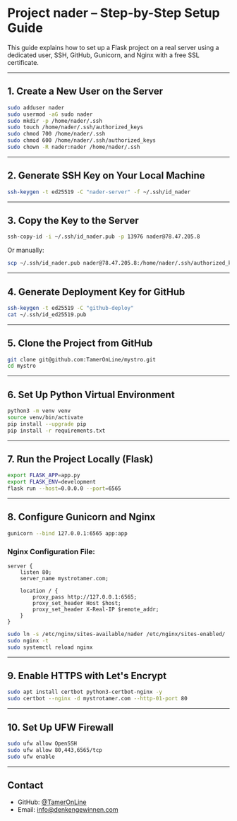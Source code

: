 
# Project nader – Step-by-Step Setup Guide

This guide explains how to set up a Flask project on a real server using a dedicated user, SSH, GitHub, Gunicorn, and Nginx with a free SSL certificate.

---

## 1. Create a New User on the Server

```bash
sudo adduser nader
sudo usermod -aG sudo nader
sudo mkdir -p /home/nader/.ssh
sudo touch /home/nader/.ssh/authorized_keys
sudo chmod 700 /home/nader/.ssh
sudo chmod 600 /home/nader/.ssh/authorized_keys
sudo chown -R nader:nader /home/nader/.ssh
```

---

## 2. Generate SSH Key on Your Local Machine

```bash
ssh-keygen -t ed25519 -C "nader-server" -f ~/.ssh/id_nader
```

---

## 3. Copy the Key to the Server

```bash
ssh-copy-id -i ~/.ssh/id_nader.pub -p 13976 nader@78.47.205.8
```

Or manually:

```bash
scp ~/.ssh/id_nader.pub nader@78.47.205.8:/home/nader/.ssh/authorized_keys
```

---

## 4. Generate Deployment Key for GitHub

```bash
ssh-keygen -t ed25519 -C "github-deploy"
cat ~/.ssh/id_ed25519.pub
```

---

## 5. Clone the Project from GitHub

```bash
git clone git@github.com:TamerOnLine/mystro.git
cd mystro
```

---

## 6. Set Up Python Virtual Environment

```bash
python3 -m venv venv
source venv/bin/activate
pip install --upgrade pip
pip install -r requirements.txt
```

---

## 7. Run the Project Locally (Flask)

```bash
export FLASK_APP=app.py
export FLASK_ENV=development
flask run --host=0.0.0.0 --port=6565
```

---

## 8. Configure Gunicorn and Nginx

```bash
gunicorn --bind 127.0.0.1:6565 app:app
```

### Nginx Configuration File:

```nginx
server {
    listen 80;
    server_name mystrotamer.com;

    location / {
        proxy_pass http://127.0.0.1:6565;
        proxy_set_header Host $host;
        proxy_set_header X-Real-IP $remote_addr;
    }
}
```

```bash
sudo ln -s /etc/nginx/sites-available/nader /etc/nginx/sites-enabled/
sudo nginx -t
sudo systemctl reload nginx
```

---

## 9. Enable HTTPS with Let's Encrypt

```bash
sudo apt install certbot python3-certbot-nginx -y
sudo certbot --nginx -d mystrotamer.com --http-01-port 80
```

---

## 10. Set Up UFW Firewall

```bash
sudo ufw allow OpenSSH
sudo ufw allow 80,443,6565/tcp
sudo ufw enable
```

---

## Contact

- GitHub: [@TamerOnLine](https://github.com/TamerOnLine)
- Email: info@denkengewinnen.com
